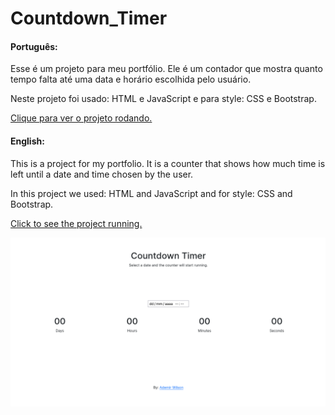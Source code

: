 # Countdown_Timer

<h4>Português:</h4>
<p>Esse é um projeto para meu portfólio. Ele é um contador que mostra quanto tempo falta até uma data e horário escolhida pelo usuário.</p>
<p>Neste projeto foi usado: HTML e JavaScript e para style: CSS e Bootstrap.</p>

[Clique para ver o projeto rodando.](https://ademirwilson.com/projects/countdowntimer/)

<h4>English:</h4>
<p>This is a project for my portfolio. It is a counter that shows how much time is left until a date and time chosen by the user.</p>
<p>In this project we used: HTML and JavaScript and for style: CSS and Bootstrap.</p>

[Click to see the project running.](https://ademirwilson.com/projects/countdowntimer/)

![site](./site.png)

